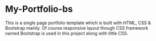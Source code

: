 # My-Portfolio-bs
This is a single page portfolio template which is built with HTML, CSS &amp; Bootstrap mainly. Of course responsive layout though CSS framework named Bootstrap is used in this project along with little CSS.
